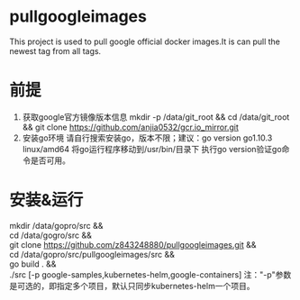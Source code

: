 # pullgoogleimages
This project is used to pull google official docker images.It is can pull the newest tag from all tags.

# 前提
1. 获取google官方镜像版本信息
mkdir -p /data/git_root && cd /data/git_root && git clone https://github.com/anjia0532/gcr.io_mirror.git
2. 安装go环境
请自行搜索安装go，版本不限；建议：go version go1.10.3 linux/amd64
将go运行程序移动到/usr/bin/目录下
执行go version验证go命令是否可用。

# 安装&运行
mkdir /data/gopro/src && \
cd /data/gogro/src && \
git clone https://github.com/z843248880/pullgoogleimages.git && \
cd  /data/gopro/src/pullgoogleimages/src && \
go build . && \
./src [-p google-samples,kubernetes-helm,google-containers] 
注："-p"参数是可选的，即指定多个项目，默认只同步kubernetes-helm一个项目。
